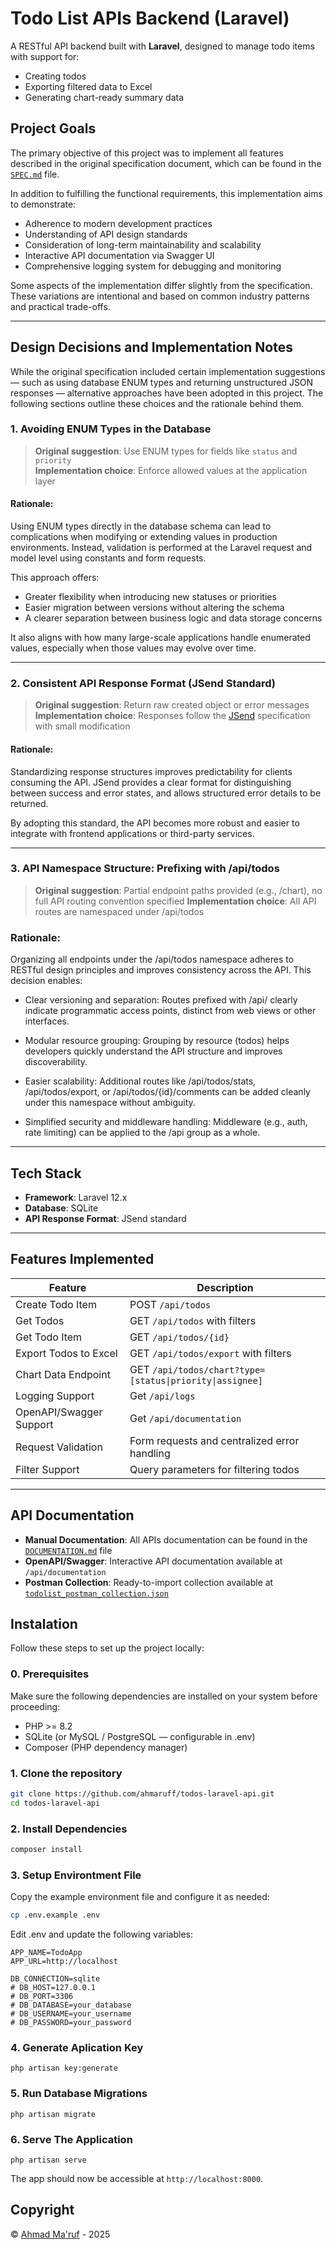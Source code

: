 # Todo List APIs Backend (Laravel)

A RESTful API backend built with **Laravel**, designed to manage todo items with support for:
- Creating todos
- Exporting filtered data to Excel
- Generating chart-ready summary data

## Project Goals

The primary objective of this project was to implement all features described in the original specification document, which can be found in the [`SPEC.md`](./SPEC.md) file.

In addition to fulfilling the functional requirements, this implementation aims to demonstrate:
- Adherence to modern development practices
- Understanding of API design standards
- Consideration of long-term maintainability and scalability
- Interactive API documentation via Swagger UI
- Comprehensive logging system for debugging and monitoring

Some aspects of the implementation differ slightly from the specification. These variations are intentional and based on common industry patterns and practical trade-offs.

---

## Design Decisions and Implementation Notes

While the original specification included certain implementation suggestions — such as using database ENUM types and returning unstructured JSON responses — alternative approaches have been adopted in this project. The following sections outline these choices and the rationale behind them.

### 1. Avoiding ENUM Types in the Database

> **Original suggestion**: Use ENUM types for fields like `status` and `priority`  
> **Implementation choice**: Enforce allowed values at the application layer

#### Rationale:
Using ENUM types directly in the database schema can lead to complications when modifying or extending values in production environments. Instead, validation is performed at the Laravel request and model level using constants and form requests.

This approach offers:
- Greater flexibility when introducing new statuses or priorities
- Easier migration between versions without altering the schema
- A clearer separation between business logic and data storage concerns

It also aligns with how many large-scale applications handle enumerated values, especially when those values may evolve over time.

---

### 2. Consistent API Response Format (JSend Standard)

> **Original suggestion**: Return raw created object or error messages  
> **Implementation choice**: Responses follow the [JSend](https://github.com/omniti-labs/jsend)  specification with small modification

#### Rationale:
Standardizing response structures improves predictability for clients consuming the API. JSend provides a clear format for distinguishing between success and error states, and allows structured error details to be returned.

By adopting this standard, the API becomes more robust and easier to integrate with frontend applications or third-party services.

---

### 3. API Namespace Structure: Prefixing with /api/todos

> **Original suggestion**: Partial endpoint paths provided (e.g., /chart), no full API routing convention specified
> **Implementation choice**: All API routes are namespaced under /api/todos

### Rationale:
Organizing all endpoints under the /api/todos namespace adheres to RESTful design principles and improves consistency across the API. This decision enables:

- Clear versioning and separation: Routes prefixed with /api/ clearly indicate programmatic access points, distinct from web views or other interfaces.

- Modular resource grouping: Grouping by resource (todos) helps developers quickly understand the API structure and improves discoverability.

- Easier scalability: Additional routes like /api/todos/stats, /api/todos/export, or /api/todos/{id}/comments can be added cleanly under this namespace without ambiguity.

- Simplified security and middleware handling: Middleware (e.g., auth, rate limiting) can be applied to the /api group as a whole.

---

## Tech Stack

- **Framework**: Laravel 12.x
- **Database**: SQLite
- **API Response Format**: JSend standard

---

## Features Implemented

| Feature | Description |
|--------|-------------|
| Create Todo Item | POST `/api/todos` |
| Get Todos | GET `/api/todos` with filters |
| Get Todo Item | GET `/api/todos/{id}` |
| Export Todos to Excel | GET `/api/todos/export` with filters |
| Chart Data Endpoint | GET `/api/todos/chart?type=[status\|priority\|assignee]` |
| Logging Support | Get `/api/logs` |
| OpenAPI/Swagger Support | Get `/api/documentation` |
| Request Validation | Form requests and centralized error handling |
| Filter Support | Query parameters for filtering todos |

---

## API Documentation
- **Manual Documentation**: All APIs documentation can be found in the [`DOCUMENTATION.md`](./DOCUMENTATION.md) file
- **OpenAPI/Swagger**: Interactive API documentation available at `/api/documentation` 
- **Postman Collection**: Ready-to-import collection available at [`todolist_postman_collection.json`](./todolist_postman_collection.json)

## Instalation
Follow these steps to set up the project locally:

### 0. Prerequisites
Make sure the following dependencies are installed on your system before proceeding:

- PHP >= 8.2
- SQLite (or MySQL / PostgreSQL — configurable in .env)
- Composer (PHP dependency manager)

### 1. Clone the repository
```sh
git clone https://github.com/ahmaruff/todos-laravel-api.git
cd todos-laravel-api
```

### 2. Install Dependencies
```sh
composer install
```

### 3. Setup Environtment File
Copy the example environment file and configure it as needed:

```sh
cp .env.example .env
```

Edit .env and update the following variables:

```
APP_NAME=TodoApp
APP_URL=http://localhost

DB_CONNECTION=sqlite
# DB_HOST=127.0.0.1
# DB_PORT=3306
# DB_DATABASE=your_database
# DB_USERNAME=your_username
# DB_PASSWORD=your_password
```

### 4. Generate Aplication Key
```
php artisan key:generate
```

### 5. Run Database Migrations
```
php artisan migrate

```

### 6. Serve The Application
```
php artisan serve
```

The app should now be accessible at `http://localhost:8000`.


## Copyright

© [Ahmad Ma'ruf](mailto:ahmadmaruf2701@gmail.com) - 2025
